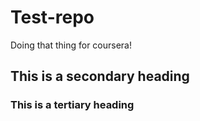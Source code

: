 # Test-repo
Doing that thing for coursera!

## This is a secondary heading
### This is a tertiary heading

